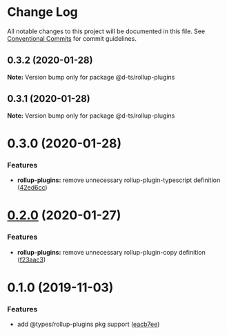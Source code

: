 # Change Log

All notable changes to this project will be documented in this file.
See [Conventional Commits](https://conventionalcommits.org) for commit guidelines.

## 0.3.2 (2020-01-28)

**Note:** Version bump only for package @d-ts/rollup-plugins





## 0.3.1 (2020-01-28)

**Note:** Version bump only for package @d-ts/rollup-plugins





# 0.3.0 (2020-01-28)


### Features

* **rollup-plugins:** remove unnecessary rollup-plugin-typescript definition ([42ed6cc](https://github.com/rx-ts/types/commit/42ed6cca2c473a463035c105760428d96dca0a75))





# [0.2.0](https://github.com/rx-ts/types/compare/@d-ts/rollup-plugins@0.1.0...@d-ts/rollup-plugins@0.2.0) (2020-01-27)


### Features

* **rollup-plugins:** remove unnecessary rollup-plugin-copy definition ([f23aac3](https://github.com/rx-ts/types/commit/f23aac3be75167f3fd28f60a947b116b1aa342dd))





# 0.1.0 (2019-11-03)


### Features

* add @types/rollup-plugins pkg support ([eacb7ee](https://github.com/rx-ts/types/commit/eacb7ee5f5412725964bb93467ce59f95588e96b))
